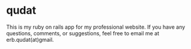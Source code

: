 qudat
=====

This is my ruby on rails app for my professional website.  If you have any questions, comments, or suggestions, feel free to email me at erb.qudat(at)gmail.
